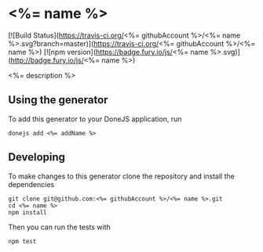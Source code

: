 # <%= name %>

[![Build Status](https://travis-ci.org/<%= githubAccount %>/<%= name %>.svg?branch=master)](https://travis-ci.org/<%= githubAccount %>/<%= name %>)
[![npm version](https://badge.fury.io/js/<%= name %>.svg)](http://badge.fury.io/js/<%= name %>)

<%= description %>

## Using the generator

To add this generator to your DoneJS application, run

```
donejs add <%= addName %>
```

## Developing

To make changes to this generator clone the repository and install the dependencies

```
git clone git@github.com:<%= githubAccount %>/<%= name %>.git
cd <%= name %>
npm install
```

Then you can run the tests with

```
npm test
```
